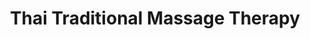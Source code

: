 ---
title: "Thai Traditional Massage Therapy"
url: /dun-laoghaire/thai-traditional-massage-therapy/
shop: massage
---